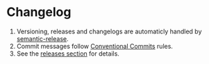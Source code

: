 # Changelog

1. Versioning, releases and changelogs are automaticly handled by
   [semantic-release][semantic-release-github].
1. Commit messages follow [Conventional Commits][cc] rules.
1. See the [releases section][github-releases] for details.

[semantic-release-github]: https://github.com/semantic-release/semantic-release
[cc]: https://www.conventionalcommits.org
[github-releases]: https://github.com/asd-xiv/tsd-lite-cli/releases
